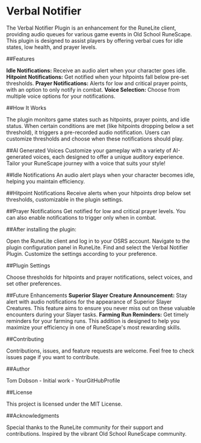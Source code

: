 # Verbal Notifier

The Verbal Notifier Plugin is an enhancement for the RuneLite client, providing audio queues for various game events in Old School RuneScape. This plugin is designed to assist players by offering verbal cues for idle states, low health, and prayer levels.

##Features

**Idle Notifications:** Receive an audio alert when your character goes idle.
**Hitpoint Notifications:** Get notified when your hitpoints fall below pre-set thresholds.
**Prayer Notifications:** Alerts for low and critical prayer points, with an option to only notify in combat.
**Voice Selection:** Choose from multiple voice options for your notifications.

##How It Works

The plugin monitors game states such as hitpoints, prayer points, and idle status. When certain conditions are met (like hitpoints dropping below a set threshold), it triggers a pre-recorded audio notification. Users can customize thresholds and choose when these notifications should play.

##AI Generated Voices
Customize your gameplay with a variety of AI-generated voices, each designed to offer a unique auditory experience. Tailor your RuneScape journey with a voice that suits your style!

##Idle Notifications
An audio alert plays when your character becomes idle, helping you maintain efficiency.

##Hitpoint Notifications
Receive alerts when your hitpoints drop below set thresholds, customizable in the plugin settings.

##Prayer Notifications
Get notified for low and critical prayer levels. You can also enable notifications to trigger only when in combat.

##After installing the plugin:

Open the RuneLite client and log in to your OSRS account.
Navigate to the plugin configuration panel in RuneLite.
Find and select the Verbal Notifier Plugin.
Customize the settings according to your preference.

##Plugin Settings

Choose thresholds for hitpoints and prayer notifications, select voices, and set other preferences.

##Future Enhancements
**Superior Slayer Creature Announcement:** Stay alert with audio notifications for the appearance of Superior Slayer Creatures. This feature aims to ensure you never miss out on these valuable encounters during your Slayer tasks.
**Farming Run Reminders:** Get timely reminders for your farming runs. This addition is designed to help you maximize your efficiency in one of RuneScape's most rewarding skills.

##Contributing

Contributions, issues, and feature requests are welcome. Feel free to check issues page if you want to contribute.

##Author

Tom Dobson - Initial work - YourGitHubProfile

##License

This project is licensed under the MIT License.

##Acknowledgments

Special thanks to the RuneLite community for their support and contributions.
Inspired by the vibrant Old School RuneScape community.
